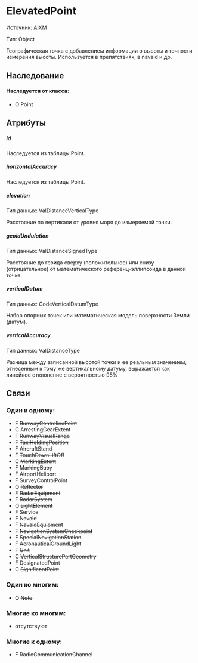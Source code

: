ElevatedPoint
====
Источник: [AIXM](https://extranet.eurocontrol.int/http://webprisme.cfmu.eurocontrol.int/aixmwiki_public/bin/view/AIXM/Class_ElevatedPoint)

Тип: Object

Географическая точка с добавлением информации о высоты и точности измерения высоты. 
Используется в препятствиях, в navaid и др.

## Наследование

#### Наследуется от класса:
- O Point

## Атрибуты

##### id

Наследуетcя из таблицы Point.

##### horizontalAccuracy

Наследуетcя из таблицы Point.

##### elevation
Тип данных: ValDistanceVerticalType

Расстояние по вертикали от уровня моря до измеряемой точки.

##### geoidUndulation
Тип данных: ValDistanceSignedType

Расстояние до геоида сверху (положительное) или снизу (отрицательное) от математического референц-эллипсоида в данной точке.

##### verticalDatum
Тип данных: CodeVerticalDatumType

Набор опорных точек или математическая модель поверхности Земли (датум).

##### verticalAccuracy
Тип данных: ValDistanceType

Разница между записанной высотой точки и ее реальным значением, отнесенным к тому же вертикальному датуму, выражается как линейное отклонение с вероятностью 95%

## Связи

### Один к одному:

- F ~~RunwayCentrelinePoint~~
- C ~~ArrestingGearExtent~~
- F ~~RunwayVisualRange~~
- F ~~TaxiHoldingPosition~~
- F ~~AircraftStand~~
- F ~~TouchDownLiftOff~~
- C ~~MarkingExtent~~
- F ~~MarkingBuoy~~
- F AirportHeliport
- F SurveyControlPoint
- O ~~Reflector~~
- F ~~RadarEquipment~~
- F ~~RadarSystem~~
- O ~~LightElement~~
- F Service
- F ~~Navaid~~
- F ~~NavaidEquipment~~
- F ~~NavigationSystemCheckpoint~~
- F ~~SpecialNavigationStation~~
- F ~~AeronauticalGroundLight~~
- F ~~Unit~~
- C ~~VerticalStructurePartGeometry~~
- F ~~DesignatedPoint~~
- C ~~SignificantPoint~~

### Один ко многим:

- O ~~Note~~

### Многие ко многим:

- отсутствуют

### Многие к одному:

- F ~~RadioCommunicationChannel~~
